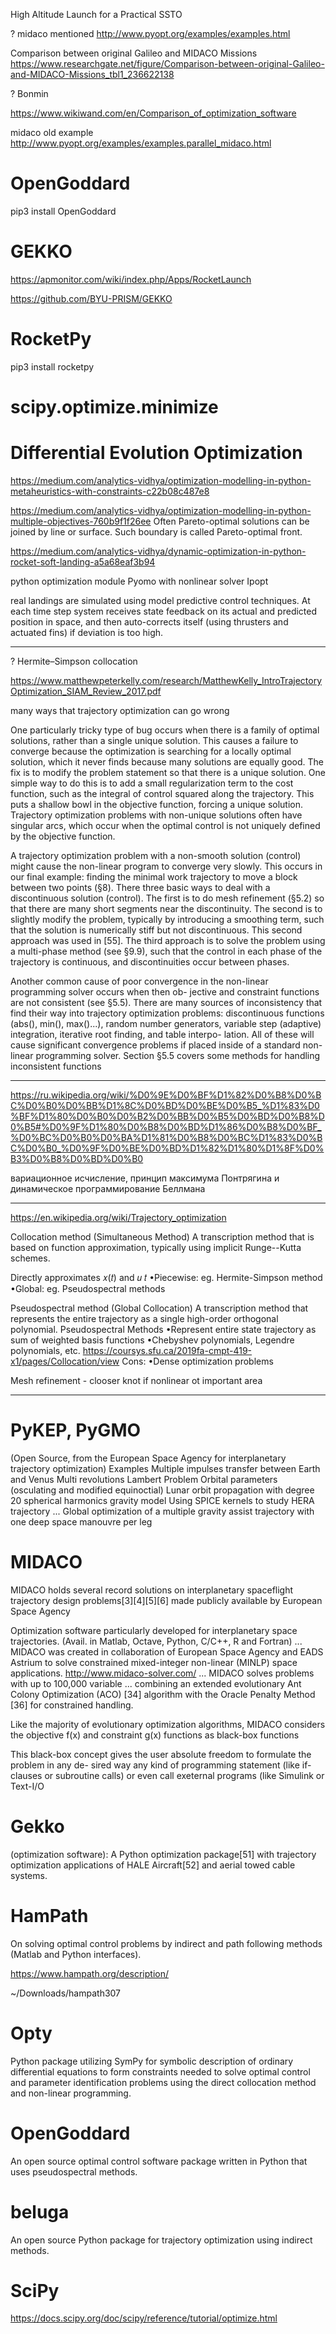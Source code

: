 High Altitude Launch for a Practical SSTO

? midaco mentioned http://www.pyopt.org/examples/examples.html

Comparison between original Galileo and MIDACO Missions
https://www.researchgate.net/figure/Comparison-between-original-Galileo-and-MIDACO-Missions_tbl1_236622138

? Bonmin

https://www.wikiwand.com/en/Comparison_of_optimization_software

midaco old example http://www.pyopt.org/examples/examples.parallel_midaco.html

# OpenGoddard

pip3 install OpenGoddard



# GEKKO

https://apmonitor.com/wiki/index.php/Apps/RocketLaunch

https://github.com/BYU-PRISM/GEKKO

# RocketPy

pip3 install rocketpy

# scipy.optimize.minimize

# Differential Evolution Optimization

https://medium.com/analytics-vidhya/optimization-modelling-in-python-metaheuristics-with-constraints-c22b08c487e8

https://medium.com/analytics-vidhya/optimization-modelling-in-python-multiple-objectives-760b9f1f26ee
Often Pareto-optimal solutions can be joined by line or surface. Such boundary is called Pareto-optimal front.

https://medium.com/analytics-vidhya/dynamic-optimization-in-python-rocket-soft-landing-a5a68eaf3b94

python optimization module Pyomo with nonlinear solver Ipopt

real landings are simulated using model predictive control techniques. 
At each time step system receives state feedback on its actual and predicted 
position in space, and then auto-corrects itself (using thrusters and actuated 
fins) if deviation is too high.

---

? Hermite–Simpson collocation

https://www.matthewpeterkelly.com/research/MatthewKelly_IntroTrajectoryOptimization_SIAM_Review_2017.pdf

many ways that trajectory optimization can go wrong

One particularly tricky type of bug occurs when there is a family of optimal solutions, rather than a single
unique solution. This causes a failure to converge because the optimization is searching for a locally optimal
solution, which it never finds because many solutions are equally good. The fix is to modify the problem
statement so that there is a unique solution. One simple way to do this is to add a small regularization
term to the cost function, such as the integral of control squared along the trajectory. This puts a shallow
bowl in the objective function, forcing a unique solution. Trajectory optimization problems with non-unique
solutions often have singular arcs, which occur when the optimal control is not uniquely defined by the
objective function. 

A trajectory optimization problem with a non-smooth solution (control) might cause the non-linear
program to converge very slowly. This occurs in our final example: finding the minimal work trajectory to
move a block between two points (§8). There three basic ways to deal with a discontinuous solution (control).
The first is to do mesh refinement (§5.2) so that there are many short segments near the discontinuity. The
second is to slightly modify the problem, typically by introducing a smoothing term, such that the solution
is numerically stiff but not discontinuous. This second approach was used in [55]. The third approach is to
solve the problem using a multi-phase method (see §9.9), such that the control in each phase of the trajectory
is continuous, and discontinuities occur between phases.

Another common cause of poor convergence in the non-linear programming solver occurs when then ob-
jective and constraint functions are not consistent (see §5.5). There are many sources of inconsistency that
find their way into trajectory optimization problems: discontinuous functions (abs(), min(), max()...),
random number generators, variable step (adaptive) integration, iterative root finding, and table interpo-
lation. All of these will cause significant convergence problems if placed inside of a standard non-linear
programming solver. Section §5.5 covers some methods for handling inconsistent functions

---

https://ru.wikipedia.org/wiki/%D0%9E%D0%BF%D1%82%D0%B8%D0%BC%D0%B0%D0%BB%D1%8C%D0%BD%D0%BE%D0%B5_%D1%83%D0%BF%D1%80%D0%B0%D0%B2%D0%BB%D0%B5%D0%BD%D0%B8%D0%B5#%D0%9F%D1%80%D0%B8%D0%BD%D1%86%D0%B8%D0%BF_%D0%BC%D0%B0%D0%BA%D1%81%D0%B8%D0%BC%D1%83%D0%BC%D0%B0_%D0%9F%D0%BE%D0%BD%D1%82%D1%80%D1%8F%D0%B3%D0%B8%D0%BD%D0%B0

вариационное исчисление, принцип максимума Понтрягина и динамическое программирование Беллмана

---

https://en.wikipedia.org/wiki/Trajectory_optimization

Collocation method (Simultaneous Method)
    A transcription method that is based on function approximation, typically using implicit Runge--Kutta schemes.

Directly approximates 𝑥(𝑡) and 𝑢 𝑡
•Piecewise: eg. Hermite-Simpson method
•Global: eg. Pseudospectral methods

Pseudospectral method (Global Collocation)
    A transcription method that represents the entire trajectory as a single high-order orthogonal polynomial.
Pseudospectral Methods
•Represent entire state trajectory as sum of weighted basis functions
•Chebyshev polynomials, Legendre polynomials, etc.
https://coursys.sfu.ca/2019fa-cmpt-419-x1/pages/Collocation/view
Cons:
•Dense optimization problems

Mesh refinement - clooser knot if nonlinear ot important area

---

# PyKEP, PyGMO

(Open Source, from the European Space Agency for interplanetary trajectory optimization)
Examples
    Multiple impulses transfer between Earth and Venus
    Multi revolutions Lambert Problem
    Orbital parameters (osculating and modified equinoctial)
    Lunar orbit propagation with degree 20 spherical harmonics gravity model
    Using SPICE kernels to study HERA trajectory
...
Global optimization of a multiple gravity assist trajectory with one deep space manouvre per leg

# MIDACO

MIDACO holds several record solutions on interplanetary spaceflight trajectory design problems[3][4][5][6] made publicly available by European Space Agency

Optimization software particularly developed for interplanetary space trajectories. (Avail. in Matlab, Octave, Python, C/C++, R and Fortran)
...
MIDACO was created in collaboration of European Space Agency and EADS Astrium to solve constrained mixed-integer non-linear (MINLP) space applications.
http://www.midaco-solver.com/
...
MIDACO solves problems with up to 100,000 variable
...
combining an extended evolutionary Ant Colony
Optimization (ACO) [34] algorithm with the Oracle Penalty Method [36] for constrained handling.

Like the majority of evolutionary optimization algorithms, MIDACO considers the objective f(x)
and constraint g(x) functions as black-box functions

This black-box concept gives the user absolute freedom to formulate the problem in any de-
sired way
any kind of programming statement
(like if-clauses or subroutine calls) or even call exeternal programs (like Simulink or Text-I/O

# Gekko

(optimization software): A Python optimization package[51] with trajectory optimization applications of HALE Aircraft[52] and aerial towed cable systems.

# HamPath

On solving optimal control problems by indirect and path following methods (Matlab and Python interfaces).

https://www.hampath.org/description/

~/Downloads/hampath307

# Opty

Python package utilizing SymPy for symbolic description of ordinary differential equations to form constraints needed to solve optimal control and parameter identification problems using the direct collocation method and non-linear programming.

# OpenGoddard

An open source optimal control software package written in Python that uses pseudospectral methods.

# beluga

An open source Python package for trajectory optimization using indirect methods.

# SciPy

https://docs.scipy.org/doc/scipy/reference/tutorial/optimize.html